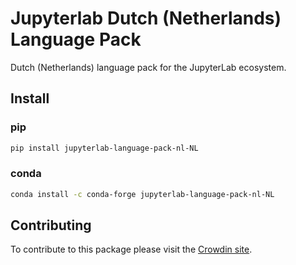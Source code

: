 # Jupyterlab Dutch (Netherlands) Language Pack

Dutch (Netherlands) language pack for the JupyterLab ecosystem.

## Install

### pip

```bash
pip install jupyterlab-language-pack-nl-NL
```

### conda

```bash
conda install -c conda-forge jupyterlab-language-pack-nl-NL
```

## Contributing

To contribute to this package please visit the [Crowdin site](https://crowdin.com/project/jupyterlab).
